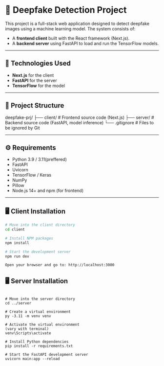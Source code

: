 # 🧠 Deepfake Detection Project

This project is a full-stack web application designed to detect deepfake images using a machine learning model. The system consists of:
- A **frontend client** built with the React framework (Next.js).
- A **backend server** using FastAPI to load and run the TensorFlow models.

---

## 🚀 Technologies Used

- **Next.js** for the client
- **FastAPI** for the server
- **TensorFlow** for the model

---

## 📁 Project Structure

deepfake-prj/
├── client/ # Frontend source code (Next.js)
├── server/ # Backend source code (FastAPI, model inference)
└── .gitignore # Files to be ignored by Git


---

## ⚙️ Requirements

- Python 3.9 / 3.11(preffered)
- FastAPI
- Uvicorn
- TensorFlow / Keras
- NumPy
- Pillow
- Node.js 14+ and npm (for frontend)

---

## 🖥️ Client Installation

```bash
# Move into the client directory
cd client

# Install NPM packages
npm install

# Start the development server
npm run dev

Open your browser and go to: http://localhost:3000
```

## 🖥 Server Installation
```

# Move into the server directory
cd ../server

# Create a virtual environment
py -3.11 -m venv venv

# Activate the virtual environment
(vary with terminal)
venv\Scripts\activate

# Install Python dependencies
pip install -r requirements.txt

# Start the FastAPI development server
uvicorn main:app --reload
```

